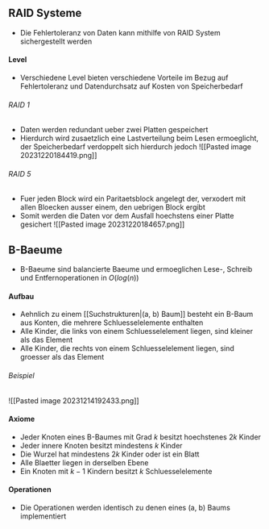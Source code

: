 ## RAID Systeme
- Die Fehlertoleranz von Daten kann mithilfe von RAID System sichergestellt werden
#### Level
- Verschiedene Level bieten verschiedene Vorteile im Bezug auf Fehlertoleranz und Datendurchsatz auf Kosten von Speicherbedarf
###### RAID 1
- Daten werden redundant ueber zwei Platten gespeichert
- Hierdurch wird zusaetzlich eine Lastverteilung beim Lesen ermoeglicht, der Speicherbedarf verdoppelt sich hierdurch jedoch
![[Pasted image 20231220184419.png]]
###### RAID 5
- Fuer jeden Block wird ein Paritaetsblock angelegt der, verxodert mit allen Bloecken ausser einem, den uebrigen Block ergibt
- Somit werden die Daten vor dem Ausfall hoechstens einer Platte gesichert
![[Pasted image 20231220184657.png]]
## B-Baeume
- B-Baeume sind balancierte Baeume und ermoeglichen Lese-, Schreib und Entfernoperationen in $O(log(n))$
#### Aufbau
- Aehnlich zu einem [[Suchstrukturen|(a, b) Baum]] besteht ein B-Baum aus Konten, die mehrere Schluesselelemente enthalten
- Alle Kinder, die links von einem Schluesselelement liegen, sind kleiner als das Element
- Alle Kinder, die rechts von einem Schluesselelement liegen, sind groesser als das Element
###### Beispiel
![[Pasted image 20231214192433.png]]
#### Axiome
- Jeder Knoten eines B-Baumes mit Grad $k$ besitzt hoechstenes $2k$ Kinder
- Jeder innere Knoten besitzt mindestens $k$ Kinder
- Die Wurzel hat mindestens $2k$ Kinder oder ist ein Blatt
- Alle Blaetter liegen in derselben Ebene
- Ein Knoten mit $k-1$ Kindern besitzt $k$ Schluesselelemente
#### Operationen
- Die Operationen werden identisch zu denen eines (a, b) Baums implementiert